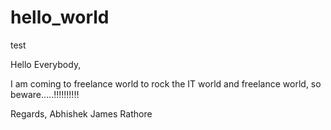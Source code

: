 # hello_world
test


Hello Everybody,

I am coming to freelance world to rock the IT world and freelance world, so beware.....!!!!!!!!!!


Regards,
Abhishek James Rathore

